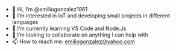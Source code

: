 - 👋 Hi, I’m @emiliogonzalez1961
- 👀 I’m interested in IoT and developing small projects in different languages
- 🌱 I’m currently learning VS Code and Node.Js
- 💞️ I’m looking to collaborate on anything I can help with
- 📫 How to reach me: emiliogonzalez@yahoo.com

<!---
emiliogonzalez1961/emiliogonzalez1961 is a ✨ special ✨ repository because its `README.md` (this file) appears on your GitHub profile.
You can click the Preview link to take a look at your changes.
--->
